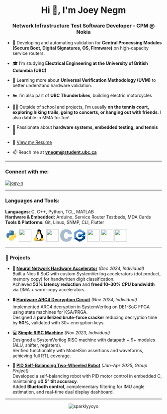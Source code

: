 <h1 align="center">Hi 👋, I'm Joey Negm</h1>
<h3 align="center">Network Infrastructure Test Software Developer - CPM @ Nokia</h3>

- 🔭 Developing and automating validation for **Central Processing Modules (Secure Boot, Digital Signatures, OS, Firmware)** on high-capacity service routers.  
- 🎓 I’m studying **Electrical Engineering at the University of British Columbia (UBC)**
- 🌱 Learning more about **Universal Verification Methodology (UVM)** to better understand hardware validation.  
- 🏍️ I’m also part of **UBC Thunderbikes**, building electric motorcycles
- 🤸‍♂️ Outside of school and projects, I’m usually **on the tennis court, exploring hiking trails, going to concerts, or hanging out with friends**. I also dabble in MMA for fun!

- 💬 Passionate about **hardware systems, embedded testing, and tennis 🎾**.  
- 📄 [View my Resume](https://github.com/Sparklyyoyo/Sparklyyoyo/blob/main/Resume.pdf)  
- 📫 Reach me at **ynegm@student.ubc.ca**

---

<h3 align="left">Connect with me:</h3>
<a href="https://linkedin.com/in/joey-n" target="blank">
  <img align="center" src="https://raw.githubusercontent.com/rahuldkjain/github-profile-readme-generator/master/src/images/icons/Social/linked-in-alt.svg" alt="joey-n" height="30" width="40" />
</a>

---

<h3 align="left">Languages and Tools:</h3>

**Languages:** C, C++, Python, TCL, MATLAB  
**Hardware & Embedded:** Arduino, Service Router Testbeds, MDA Cards  
**Tools & Platforms:** Git, Linux, SNMP, CLI, Flutter  

<p align="left">
  <img src="https://raw.githubusercontent.com/devicons/devicon/master/icons/python/python-original.svg" width="40" height="40"/>
  <img src="https://upload.wikimedia.org/wikipedia/commons/8/8f/Tcl-powered.png" width="40" height="40"/>
  <img src="https://raw.githubusercontent.com/devicons/devicon/master/icons/linux/linux-original.svg" width="40" height="40"/>
  <img src="https://www.vectorlogo.zone/logos/git-scm/git-scm-icon.svg" width="40" height="40"/>
  <img src="https://raw.githubusercontent.com/devicons/devicon/master/icons/c/c-original.svg" width="40" height="40"/>
  <img src="https://raw.githubusercontent.com/devicons/devicon/master/icons/cplusplus/cplusplus-original.svg" width="40" height="40"/>
  <img src="https://upload.wikimedia.org/wikipedia/commons/2/21/Matlab_Logo.png" width="40" height="40"/>
  <img src="https://www.vectorlogo.zone/logos/flutterio/flutterio-icon.svg" width="40" height="40"/>
  <img src="https://cdn.worldvectorlogo.com/logos/arduino-1.svg" width="40" height="40"/>
</p>


---
### 📂 Projects

- **🎯 [Neural Network Hardware Accelerator](link-to-repo)** *(Dec 2024, Individual)*  
  Built a Nios II SoC with custom SystemVerilog accelerators (dot product, memory copy) for handwritten digit classification.  
  Achieved **53% latency reduction** and **freed 10–30% CPU bandwidth** via DMA + word-copy accelerators.  

- **🔒 [Hardware ARC4 Decryption Circuit](link-to-repo)** *(Nov 2024, Individual)*  
  Implemented ARC4 decryption in SystemVerilog on DE1-SoC FPGA using state machines for KSA/PRGA.  
  Designed a **parallelized brute-force cracker** reducing decryption time by **50%**, validated with 30+ encryption keys.  

- **💻 [Simple RISC Machine](link-to-repo)** *(Nov 2023, Individual)*  
  Designed a SystemVerilog RISC machine with datapath + 9+ modules (ALU, shifter, registers).  
  Verified functionality with ModelSim assertions and waveforms, achieving full RTL coverage.  

- **🤖 [PID Self-Balancing Two-Wheeled Robot](link-to-repo)** *(Jan–Apr 2025, Group Project)*  
  Developed a self-balancing robot with PID motor control in embedded C, maintaining **±0.5° tilt accuracy**.  
  Added **Bluetooth control**, complementary filtering for IMU angle estimation, and real-time dual display dashboard.  

---

<p align="center">
  <img src="https://github-readme-stats.vercel.app/api/top-langs?username=sparklyyoyo&show_icons=true&theme=tokyonight&locale=en&layout=compact" alt="sparklyyoyo" />
</p>
